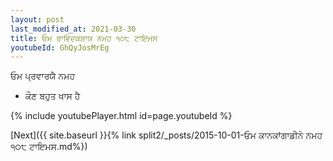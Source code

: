 ```yaml
---
layout: post
last_modified_at: 2021-03-30
title: ਓਮ ਰਾਵਿੰਦਕਸ਼ਾਯ ਨਮਹ ੧੦੮ ਟਾਇਮਸ
youtubeId: GhQyJosMrEg
---
```

 
 
 ਓਮ ਪ੍ਰਵਾਰਯੈ ਨਮਹ  
 
 -  ਕੌਣ ਬਹੁਤ ਖਾਸ ਹੈ 
 
  
 
  
 
 
 
 
 
 


{% include youtubePlayer.html id=page.youtubeId %}
 
[Next]({{ site.baseurl }}{% link  split2/_posts/2015-10-01-ਓਮ ਕਾਨਕਾਂਗਾਡੀਨੇ ਨਮਹ ੧੦੮ ਟਾਇਮਸ.md%})
 
